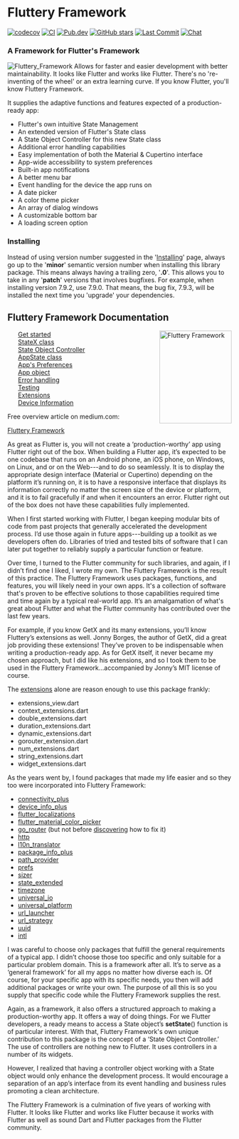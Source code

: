 <!-- https://pub.dev/packages/dartdoc -->
# Fluttery Framework
[![codecov](https://codecov.io/gh/AndriousSolutions/fluttery_framework/branch/master/graph/badge.svg)](https://codecov.io/gh/AndriousSolutions/fluttery_framework)
[![CI](https://github.com/AndriousSolutions/fluttery_framework/actions/workflows/format_test_and_relase.yml/badge.svg)](https://github.com/AndriousSolutions/fluttery_framework/actions/workflows/format_test_and_relase.yml)
[![Pub.dev](https://img.shields.io/pub/v/fluttery_framework.svg)](https://pub.dev/packages/fluttery_framework)
[![GitHub stars](https://img.shields.io/github/stars/AndriousSolutions/fluttery_framework.svg?style=social&amp;logo=github)](https://github.com/AndriousSolutions/fluttery_framework/stargazers)
[![Last Commit](https://img.shields.io/github/last-commit/AndriousSolutions/fluttery_framework)](https://github.com/AndriousSolutions/fluttery_framework/commits/master)
[![Chat](https://img.shields.io/discord/419322779851030538.svg?logo=discord)](https://discord.gg/TyPmeMc)
### A Framework for Flutter's Framework
![Fluttery_Framework](https://user-images.githubusercontent.com/32497443/185770676-89af0669-9040-4dc6-ad5b-412ed9fed5e5.jpg)
Allows for faster and easier development with better maintainability. It looks like Flutter and works like Flutter.
There's no 're-inventing of the wheel' or an extra learning curve. If you know Flutter, you'll know Fluttery Framework.  

It supplies the adaptive functions and features expected of a production-ready app:
* Flutter's own intuitive State Management
* An extended version of Flutter's State class
* A State Object Controller for this new State class
* Additional error handling capabilities
* Easy implementation of both the Material & Cupertino interface
* App-wide accessibility to system preferences
* Built-in app notifications
* A better menu bar
* Event handling for the device the app runs on
* A date picker
* A color theme picker
* An array of dialog windows
* A customizable bottom bar
* A loading screen option

### Installing
Instead of using version number suggested in the '[Installing](https://pub.dev/packages/fluttery_framework#-installing-tab-)' page, 
always go up to the '**minor**' semantic version number when installing this library package. 
This means always having a trailing zero, '**.0**'.
This allows you to take in any '**patch**' versions that involves bugfixes. 
For example, when installing version 7.9.2, use 7.9.0. That means, the bug fix, 7.9.3, will be 
installed the next time you 'upgrade' your dependencies.

## Fluttery Framework Documentation

<img align="right" src="https://github.com/AndriousSolutions/fluttery_framework/assets/32497443/46cf193f-a3cc-452b-94b2-01207ba18ea2" alt="Fluttery Framework" style="width:162px;height:208px;">

<ul style="list-style-type: none">
   <li id="started"><a href="https://pub.dev/documentation/fluttery_framework/latest/topics/Get%20started-topic.html">Get&nbsp;started</a></li>
   <li id="statex"><a href="https://pub.dev/documentation/fluttery_framework/latest/topics/StateX%20class-topic.html">StateX class</a></li>
   <li id="controller"><a href="https://pub.dev/documentation/fluttery_framework/latest/topics/State%20Object%20Controller-topic.html">State&nbsp;Object&nbsp;Controller</a></li>
   <li id="appstate"><a href="https://pub.dev/documentation/fluttery_framework/latest/topics/AppState%20class-topic.html">AppState class</a></li>
   <li id="app-prefs"><a href="https://pub.dev/documentation/fluttery_framework/latest/topics/App's%20Preferences-topic.html">App's&nbsp;Preferences</a></li>
   <li id="app-object"><a href="https://pub.dev/documentation/fluttery_framework/latest/topics/App%20object-topic.html">App object</a></li>
   <li id="error"><a href="https://pub.dev/documentation/fluttery_framework/latest/topics/Error%20handling-topic.html">Error&nbsp;handling</a></li>
   <li id="testing"><a href="https://pub.dev/documentation/fluttery_framework/latest/topics/Testing-topic.html">Testing</a></li>
   <li id="extensions"><a href="https://pub.dev/documentation/fluttery_framework/latest/topics/Extensions-topic.html">Extensions</a></li>
   <li id="device"><a href="https://pub.dev/documentation/fluttery_framework/latest/topics/Device%20Information-topic.html">Device Information</a></li>
</ul>

Free overview article on medium.com:

[Fluttery Framework](https://andrious.medium.com/the-fluttery-framework-35480fb834da)

As great as Flutter is, you will not create a ‘production-worthy’ app using Flutter right out of the box. 
When building a Flutter app, it’s expected to be one codebase that runs on an Android phone, 
an iOS phone, on Windows, on Linux, and or on the Web---and to do so seamlessly. 
It is to display the appropriate design interface (Material or Cupertino) depending on the platform it’s running on, 
it is to have a responsive interface that displays its information correctly no matter the screen size of the device or platform, 
and it is to fail gracefully if and when it encounters an error. 
Flutter right out of the box does not have these capabilities fully implemented.

When I first started working with Flutter, 
I began keeping modular bits of code from past projects that generally accelerated the development process. 
I’d use those again in future apps---building up a toolkit as we developers often do. 
Libraries of tried and tested bits of software that I can later put together to reliably supply a particular function or feature.

Over time, I turned to the Flutter community for such libraries, and again, 
if I didn’t find one I liked, I wrote my own. The Fluttery Framework is the result of this practice.
The Fluttery Framework uses packages, functions, and features, you will likely need in your own apps. 
It's a collection of software that's proven to be effective solutions to those capabilities required time and time again by a typical real-world app. 
It’s an amalgamation of what's great about Flutter and what the Flutter community has contributed over the last few years.

For example, if you know GetX and its many extensions, you’ll know Fluttery’s extensions as well. 
Jonny Borges, the author of GetX, did a great job providing these extensions! 
They’ve proven to be indispensable when writing a production-ready app. 
As for GetX itself, it never became my chosen approach, but I did like his extensions, 
and so I took them to be used in the Fluttery Framework…accompanied by Jonny’s MIT license of course.

The [extensions]( https://github.com/AndriousSolutions/fluttery_framework/tree/3fa2b01917cd975350068b956013eaf2ccadda90/lib/view/extensions) alone are reason enough to use this package frankly:
- extensions_view.dart
- context_extensions.dart
- double_extensions.dart
- duration_extensions.dart
- dynamic_extensions.dart
- gorouter_extension.dart
- num_extensions.dart
- string_extensions.dart
- widget_extensions.dart

As the years went by, I found packages that made my life easier and so they too were incorporated into Fluttery Framework:

- [connectivity_plus]( https://pub.dartlang.org/packages/connectivity_plus)
- [device_info_plus]( https://pub.dev/packages/device_info_plus)
- [flutter_localizations]( https://pub.dev/packages/flutter_localization)
- [flutter_material_color_picker]( https://pub.dev/packages/flutter_material_color_picker)
- [go_router]( https://pub.dev/packages/go_router) (but not before [discovering]( https://github.com/flutter/flutter/issues/123570#issuecomment-1588610299) how to fix it)
- [http](https://pub.dev/packages/http)
- [l10n_translator](https://pub.dev/packages/i10n_translator)
- [package_info_plus](https://pub.dev/packages/package_info_plus)
- [path_provider](https://pub.dev/packages/path_provider)
- [prefs](https://pub.dartlang.org/packages/prefs)
- [sizer](https://pub.dev/packages/sizer)
- [state_extended](https://pub.dartlang.org/packages/state_extended)
- [timezone](https://pub.dev/packages/timezone)
- [universal_io](https://pub.dev/packages/universal_io)
- [universal_platform](https://pub.dev/packages/universal_platform)
- [url_launcher](https://pub.dartlang.org/packages/url_launcher)
- [url_strategy](https://pub.dev/packages/url_strategy)
- [uuid](https://pub.dartlang.org/packages/uuid)
- [intl](https://pub.dev/packages/intl)

I was careful to choose only packages that fulfill the general requirements of a typical app. 
I didn’t choose those too specific and only suitable for a particular problem domain. 
This is a framework after all. It’s to serve as a ‘general framework’ for all my apps no matter how diverse each is. 
Of course, for your specific app with its specific needs, 
you then will add additional packages or write your own. 
The purpose of all this is so you supply that specific code while the Fluttery Framework supplies the rest.

Again, as a framework, it also offers a structured approach to making a production-worthy app. 
It offers a way of doing things. For we Flutter developers, a ready means to access a State object’s **setState**() function is of particular interest.
With that, Fluttery Framework's own unique contribution to this package is the concept of a ‘State Object Controller.’ 
The use of controllers are nothing new to Flutter. It uses controllers in a number of its widgets.

However, I realized that having a controller object working with a State object would only enhance the development process.
It would encourage a separation of an app’s interface from its event handling and business rules promoting a clean architecture.

The Fluttery Framework is a culmination of five years of working with Flutter.
It looks like Flutter and works like Flutter because it works with Flutter 
as well as sound Dart and Flutter packages from the Flutter community.
